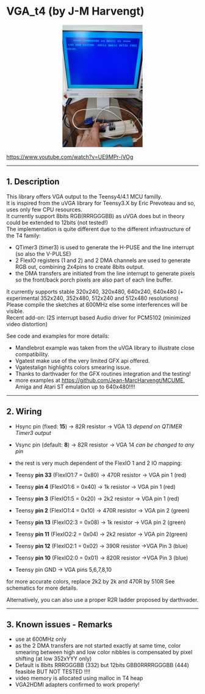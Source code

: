 # VGA_t4 (by J-M Harvengt)

<p align="center">
  <img height="320" src="/images/vga.png">
</p>

https://www.youtube.com/watch?v=UE9MPr-iVOg

---
## 1. Description

This library offers VGA output to the Teensy4/4.1 MCU familly.<br>
It is inspired from the uVGA library for Teensy3.X by Eric Prevoteau and so, uses only few CPU resources.<br>
It currently support 8bits RGB(RRRGGGBB) as uVGA does but in theory could be extended to 12bits (not tested!)<br>
The implementation is quite different due to the different infrastructure of the T4 family:<br>

- QTimer3 (timer3) is used to generate the H-PUSE and the line interrupt (so also the V-PULSE)
- 2 FlexIO registers (1 and 2) and 2 DMA channels are used to generate RGB out, combining 2x4pins to create 8bits output.
- the DMA transfers are initiated from the line interrupt to generate pixels so the front/back porch pixels are also part of each line buffer.

It currently supports stable 320x240, 320x480, 640x240, 640x480 (+ experimental 352x240, 352x480, 512x240 and 512x480 resolutions)<br>
Please compile the sketches at 600MHz else some interferences will be visible.<br>
Recent add-on: I2S interrupt based Audio driver for PCM5102 (minimized video distortion)<br>

See code and examples for more details:
- Mandlebrot example was taken from the uVGA library to illustrate close compatibility.
- Vgatest make use of the very limited GFX api offered.
- Vgatestalign highlights colors smearing issue.
- Thanks to darthvader for the GFX routines integration and the testing!
- more examples at https://github.com/Jean-MarcHarvengt/MCUME, Amiga and Atari ST emulation up to 640x480!!!!


---
## 2. Wiring

* Hsync pin (fixed: **15**) -> 82R resistor -> VGA 13
    *depend on QTIMER Timer3 output*

* Vsync pin (default: **8**) -> 82R resistor -> VGA 14
    *can be changed to any pin*

* the rest is very much dependent of the FlexIO 1 and 2 IO mapping:

* Teensy __pin 33__ (FlexIO1:7 = 0x80) -> 470R resistor -> VGA pin 1 (red)
* Teensy __pin 4__ (FlexIO1:6 = 0x40) -> 1k resistor -> VGA pin 1 (red)
* Teensy __pin 3__ (FlexIO1:5 = 0x20) -> 2k2 resistor -> VGA pin 1 (red)

* Teensy __pin 2__  (FlexIO1:4 = 0x10) -> 470R resistor -> VGA pin 2 (green)
* Teensy __pin 13__  (FlexIO2:3 = 0x08) -> 1k resistor -> VGA pin 2 (green)
* Teensy __pin 11__  (FlexIO2:2 = 0x04) -> 2k2 resistor -> VGA pin 2(green)

* Teensy __pin 12__ (FlexIO2:1 = 0x02) -> 390R resistor ->VGA Pin 3 (blue)
* Teensy __pin 10__ (FlexIO2:0 = 0x01) -> 820R resistor ->VGA Pin 3 (blue)

* Teensy pin GND -> VGA pins 5,6,7,8,10

for more accurate colors, replace 2k2 by 2k and 470R by 510R
See schematics for more details.

Alternatively, you can also use a proper R2R ladder proposed by darthvader.

---
## 3. Known issues - Remarks

- use at 600MHz only
- as the 2 DMA transfers are not started exactly at same time, color smearing between high and low color nibbles is compensated by pixel shifting (at low 352xYYY only)
- Default is 8bits RRRGGGBB (332) but 12bits GBB0RRRRGGGBB (444) feasible BUT NOT TESTED !!!!
- video memory is allocated using malloc in T4 heap
- VGA2HDMI adapters confirmed to work properly!
